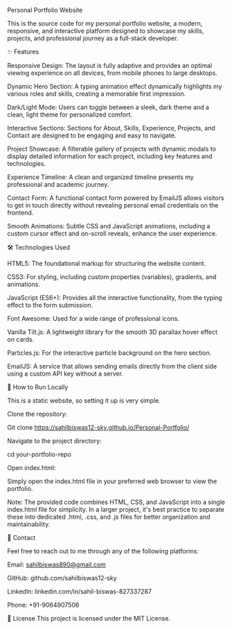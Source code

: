 Personal Portfolio Website

This is the source code for my personal portfolio website, a modern, responsive, and interactive platform designed to showcase my skills, projects, and professional journey as a full-stack developer.

✨ Features

Responsive Design: The layout is fully adaptive and provides an optimal viewing experience on all devices, from mobile phones to large desktops.

Dynamic Hero Section: A typing animation effect dynamically highlights my various roles and skills, creating a memorable first impression.

Dark/Light Mode: Users can toggle between a sleek, dark theme and a clean, light theme for personalized comfort.

Interactive Sections: Sections for About, Skills, Experience, Projects, and Contact are designed to be engaging and easy to navigate.

Project Showcase: A filterable gallery of projects with dynamic modals to display detailed information for each project, including key features and technologies.

Experience Timeline: A clean and organized timeline presents my professional and academic journey.

Contact Form: A functional contact form powered by EmailJS allows visitors to get in touch directly without revealing personal email credentials on the frontend.

Smooth Animations: Subtle CSS and JavaScript animations, including a custom cursor effect and on-scroll reveals, enhance the user experience.

🛠️ Technologies Used

HTML5: The foundational markup for structuring the website content.

CSS3: For styling, including custom properties (variables), gradients, and animations.

JavaScript (ES6+): Provides all the interactive functionality, from the typing effect to the form submission.

Font Awesome: Used for a wide range of professional icons.

Vanilla Tilt.js: A lightweight library for the smooth 3D parallax hover effect on cards.

Particles.js: For the interactive particle background on the hero section.

EmailJS: A service that allows sending emails directly from the client side using a custom API key without a server.

🚀 How to Run Locally

This is a static website, so setting it up is very simple.

Clone the repository:

Git clone  https://sahilbiswas12-sky.github.io/Personal-Portfolio/

Navigate to the project directory:

cd your-portfolio-repo

Open index.html:

Simply open the index.html file in your preferred web browser to view the portfolio.

Note: The provided code combines HTML, CSS, and JavaScript into a single index.html file for simplicity. In a larger project, it's best practice to separate these into dedicated .html, .css, and .js files for better organization and maintainability.

📧 Contact

Feel free to reach out to me through any of the following platforms:

Email: sahilbiswas890@gmail.com

GitHub: github.com/sahilbiswas12-sky

LinkedIn: linkedin.com/in/sahil-biswas-827337287

Phone: +91-9064907506

📜 License
This project is licensed under the MIT License.
